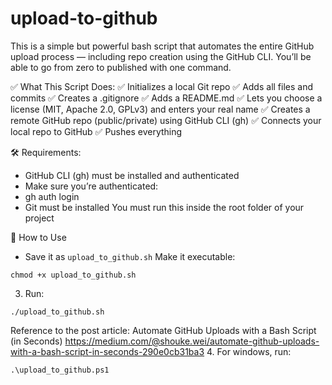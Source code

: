 # upload-to-github

This is a simple but powerful bash script that automates the entire GitHub upload process — including repo creation using the GitHub CLI. You’ll be able to go from zero to published with one command.

✅ What This Script Does:
✅ Initializes a local Git repo
✅ Adds all files and commits
✅ Creates a .gitignore
✅ Adds a README.md
✅ Lets you choose a license (MIT, Apache 2.0, GPLv3) and enters your real name
✅ Creates a remote GitHub repo (public/private) using GitHub CLI (gh)
✅ Connects your local repo to GitHub
✅ Pushes everything

🛠️ Requirements:
- GitHub CLI (gh) must be installed and authenticated
- Make sure you’re authenticated:
- gh auth login
- Git must be installed
You must run this inside the root folder of your project

🚀 How to Use
- Save it as `upload_to_github.sh`
Make it executable:
```
chmod +x upload_to_github.sh
```
3. Run:
```
./upload_to_github.sh
```
Reference to the post article: Automate GitHub Uploads with a Bash Script (in Seconds) https://medium.com/@shouke.wei/automate-github-uploads-with-a-bash-script-in-seconds-290e0cb31ba3
4. For windows, run:
```
.\upload_to_github.ps1
```
